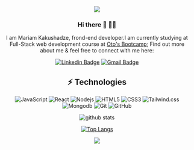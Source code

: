 <div id="header" align="center">
<img src='https://media.giphy.com/media/LMcB8XospGZO8UQq87/giphy.gif'
</div>

### Hi there 👋 :woman_technologist:

I am Mariam Kakushadze, frond-end developer.I am currently studying at Full-Stack web development course at [Oto's Bootcamp](https://www.oto.bitcamp.ge/);  Find out more about me & feel free to connect with me here:

[![Linkedin Badge](https://img.shields.io/badge/-LinkedIn-blue?style=flat-square&logo=Linkedin&logoColor=white&link=https://www.linkedin.com/in/mariami-kakushadze/)](https://www.linkedin.com/in/mariami-kakushadze/)
[![Gmail Badge](https://img.shields.io/badge/-Gmail-c14438?style=flat-square&logo=Gmail&logoColor=white&link=mailto:mariam.kakushadze3@gmail.com)](mailto:mariam.kakushadze3@gmail.com)



## ⚡ Technologies

![JavaScript](https://img.shields.io/badge/JavaScript-323330?style=for-the-badge&logo=javascript&logoColor=F7DF1E)
![React](https://img.shields.io/badge/React-20232A?style=for-the-badge&logo=react&logoColor=61DAFB)
![Nodejs](https://img.shields.io/badge/-Nodejs-black?style=flat-square&logo=Node.js)
![HTML5](https://img.shields.io/badge/-HTML5-E34F26?style=flat-square&logo=html5&logoColor=white)
![CSS3](https://img.shields.io/badge/-CSS3-1572B6?style=flat-square&logo=css3)
![Tailwind.css](https://img.shields.io/badge/Tailwind_CSS-38B2AC?style=for-the-badge&logo=tailwind-css&logoColor=white)
![Mongodb](https://img.shields.io/badge/MongoDB-4EA94B?style=for-the-badge&logo=mongodb&logoColor=white)
![Git](https://img.shields.io/badge/-Git-black?style=flat-square&logo=git)
![GitHub](https://img.shields.io/badge/-GitHub-181717?style=flat-square&logo=github)

![github stats](https://github-readme-stats-1-mariamkakushadze.vercel.app/api?username=MariamKakushadze&show_icons=true&theme=radical)

[![Top Langs](https://github-readme-stats-1-mariamkakushadze.vercel.app/api/top-langs/?username=mariamkakushadze&layout=compact&theme=vision-friendly-dark)](https://github.com/anuraghazra/github-readme-stats)
  
![](https://komarev.com/ghpvc/?username=MariamKakushadze&style=flat&color=blueviolet)
